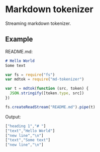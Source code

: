 # Markdown tokenizer

Streaming markdown tokenizer.

## Example

README.md:

```md
# Hello World
Some text
```

```js
var fs = require("fs")
var mdtok = require("md-tokenizer")

var t = mdtok(function (src, token) {
  JSON.stringify([token.type, src])
})

fs.createReadStream("README.md").pipe(t)
```

Output:

```js
["heading 1","# "]
["text","Hello World"]
["new line","\n"]
["text","Some text"]
["new line","\n"]
```